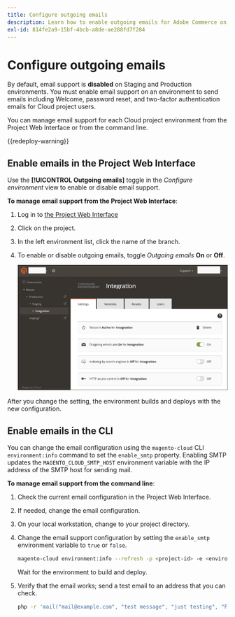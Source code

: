 ```yaml
---
title: Configure outgoing emails
description: Learn how to enable outgoing emails for Adobe Commerce on cloud infrastructure.
exl-id: 814fe2a9-15bf-4bcb-a8de-ae288fd7f284
---
```

# Configure outgoing emails

By default, email support is **disabled** on Staging and Production environments. You must enable email support on an environment to send emails including Welcome, password reset, and two-factor authentication emails for Cloud project users.

You can manage email support for each Cloud project environment from the Project Web Interface or from the command line.

{{redeploy-warning}}

## Enable emails in the Project Web Interface

Use the **[!UICONTROL Outgoing emails]** toggle in the _Configure environment_ view to enable or disable email support.

**To manage email support from the Project Web Interface**:

1. Log in to [the Project Web Interface](https://accounts.magento.cloud/user/)
1. Click on the project.
1. In the left environment list, click the name of the branch.
1. To enable or disable outgoing emails, toggle _Outgoing emails_ **On** or **Off**.

   ![Enable outgoing email configuration](../../assets/outgoing-emails.png)

After you change the setting, the environment builds and deploys with the new configuration.

## Enable emails in the CLI

You can change the email configuration using the `magento-cloud` CLI `environment:info` command to set the `enable_smtp` property. Enabling SMTP updates the `MAGENTO_CLOUD_SMTP_HOST` environment variable with the IP address of the SMTP host for sending mail.

**To manage email support from the command line**:

1. Check the current email configuration in the Project Web Interface.

1. If needed, change the email configuration.

1. On your local workstation, change to your project directory.

1. Change the email support configuration by setting the `enable_smtp` environment variable to `true` or `false`.

   ```bash
   magento-cloud environment:info --refresh -p <project-id> -e <environment-id> enable_smtp true
   ```

   Wait for the environment to build and deploy.

1. Verify that the email works; send a test email to an address that you can check.

      ```bash
      php -r 'mail("mail@example.com", "test message", "just testing", "From: tester@example.com");'
      ```
